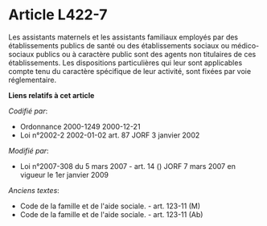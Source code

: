 # Article L422-7

Les assistants maternels et les assistants familiaux employés par des établissements publics de santé ou des établissements
sociaux ou médico-sociaux publics ou à caractère public sont des agents non titulaires de ces établissements. Les
dispositions particulières qui leur sont applicables compte tenu du caractère spécifique de leur activité, sont fixées par
voie réglementaire.

**Liens relatifs à cet article**

_Codifié par_:

  - Ordonnance 2000-1249 2000-12-21
  - Loi n°2002-2 2002-01-02 art. 87 JORF 3 janvier 2002

_Modifié par_:

  - Loi n°2007-308 du 5 mars 2007 - art. 14 () JORF 7 mars 2007 en vigueur le 1er janvier 2009

_Anciens textes_:

  - Code de la famille et de l'aide sociale. - art. 123-11 (M)
  - Code de la famille et de l'aide sociale. - art. 123-11 (Ab)
